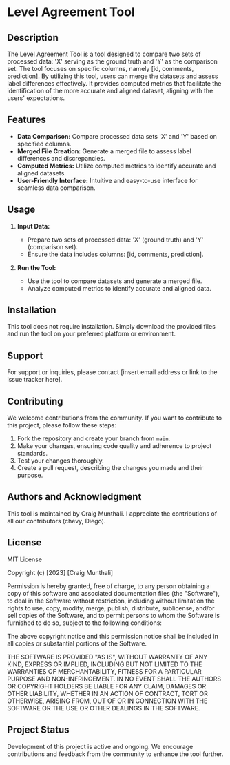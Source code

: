 # Level Agreement Tool

## Description

The Level Agreement Tool is a tool designed to compare two sets of processed data: 'X' serving as the ground truth and 'Y' as the comparison set. The tool focuses on specific columns, namely [id, comments, prediction]. By utilizing this tool, users can merge the datasets and assess label differences effectively. It provides computed metrics that facilitate the identification of the more accurate and aligned dataset, aligning with the users' expectations.

## Features

- **Data Comparison:** Compare processed data sets 'X' and 'Y' based on specified columns.
- **Merged File Creation:** Generate a merged file to assess label differences and discrepancies.
- **Computed Metrics:** Utilize computed metrics to identify accurate and aligned datasets.
- **User-Friendly Interface:** Intuitive and easy-to-use interface for seamless data comparison.

## Usage

1. **Input Data:**
   - Prepare two sets of processed data: 'X' (ground truth) and 'Y' (comparison set).
   - Ensure the data includes columns: [id, comments, prediction].

2. **Run the Tool:**
   - Use the tool to compare datasets and generate a merged file.
   - Analyze computed metrics to identify accurate and aligned data.

## Installation

This tool does not require installation. Simply download the provided files and run the tool on your preferred platform or environment.

## Support

For support or inquiries, please contact [insert email address or link to the issue tracker here].

## Contributing

We welcome contributions from the community. If you want to contribute to this project, please follow these steps:

1. Fork the repository and create your branch from `main`.
2. Make your changes, ensuring code quality and adherence to project standards.
3. Test your changes thoroughly.
4. Create a pull request, describing the changes you made and their purpose.

## Authors and Acknowledgment

This tool is maintained by Craig Munthali. I appreciate the contributions of all our contributors (chevy, Diego).

## License

MIT License

Copyright (c) [2023] [Craig Munthali]

Permission is hereby granted, free of charge, to any person obtaining a copy
of this software and associated documentation files (the "Software"), to deal
in the Software without restriction, including without limitation the rights
to use, copy, modify, merge, publish, distribute, sublicense, and/or sell
copies of the Software, and to permit persons to whom the Software is
furnished to do so, subject to the following conditions:

The above copyright notice and this permission notice shall be included in
all copies or substantial portions of the Software.

THE SOFTWARE IS PROVIDED "AS IS", WITHOUT WARRANTY OF ANY KIND, EXPRESS OR
IMPLIED, INCLUDING BUT NOT LIMITED TO THE WARRANTIES OF MERCHANTABILITY,
FITNESS FOR A PARTICULAR PURPOSE AND NON-INFRINGEMENT. IN NO EVENT SHALL THE
AUTHORS OR COPYRIGHT HOLDERS BE LIABLE FOR ANY CLAIM, DAMAGES OR OTHER
LIABILITY, WHETHER IN AN ACTION OF CONTRACT, TORT OR OTHERWISE, ARISING FROM,
OUT OF OR IN CONNECTION WITH THE SOFTWARE OR THE USE OR OTHER DEALINGS IN
THE SOFTWARE.

## Project Status

Development of this project is active and ongoing. We encourage contributions and feedback from the community to enhance the tool further.
